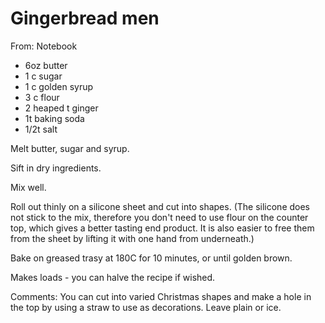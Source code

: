 # Gingerbread men
From: Notebook

* 6oz butter
* 1 c sugar
* 1 c golden syrup
* 3 c flour
* 2 heaped t ginger
* 1t baking soda
* 1/2t salt

Melt butter, sugar and syrup. 

Sift in dry ingredients.  

Mix well. 

Roll out thinly on a silicone sheet and cut into shapes. (The silicone does not stick to the mix, therefore you don't need to use flour on the counter top, which gives a better tasting end product. It is also easier to free them from the sheet by lifting it with one hand from underneath.)

Bake on greased trasy at 180C for 10 minutes, or until golden brown.

Makes loads - you can halve the recipe if wished.

Comments: You can cut into varied Christmas shapes and make a hole in the top by using a straw to use as decorations.  Leave plain or ice.

